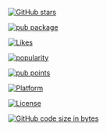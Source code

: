[![GitHub stars](https://img.shields.io/github/stars/amjadjamali06.svg?style=social)](https://github.com/amjadjamali06)

[![pub package](https://img.shields.io/pub/v/mask_input_formatter.svg)](https://pub.dartlang.org/packages/mask_input_formatter)

[![Likes](https://badges.bar/mask_input_formatter/likes)](https://pub.dev/packages/mask_input_formatter/score)

[![popularity](https://badges.bar/mask_input_formatter/popularity)](https://pub.dev/packages/mask_input_formatter/score)

[![pub points](https://badges.bar/mask_input_formatter/pub%20points)](https://pub.dev/packages/mask_input_formatter/score)

[![Platform](https://img.shields.io/badge/platform-flutter-blue.svg)](https://flutter.dev)

[![License](https://img.shields.io/badge/License-Apache%202.0-blue.svg)](https://opensource.org/licenses/Apache-2.0)

[![GitHub code size in bytes](https://img.shields.io/github/languages/code-size/amjadjamali06/intrinsic_grid_view.svg)](https://github.com/amjadjamali06/intrinsic_grid_view)
